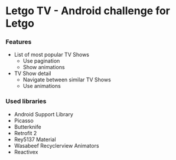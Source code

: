 # Letgo TV - Android challenge for Letgo

### Features

+ List of most popular TV Shows
  + Use pagination
  + Show animations
+ TV Show detail
  + Navigate between similar TV Shows
  + Use animations

### Used libraries

+ Android Support Library
+ Picasso
+ Butterknife
+ Retrofit 2
+ Rey5137 Material
+ Wasabeef Recyclerview Animators
+ Reactivex
